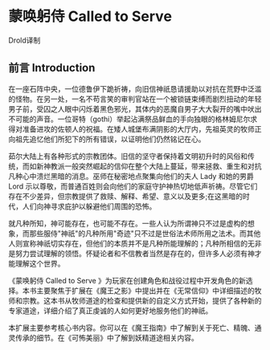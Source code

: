 # 蒙唤躬侍 Called to Serve

Drold译制

## 前言 Introduction

在一座石阵中央，一位德鲁伊下跪祈祷，向旧信神祇恳请援助以对抗在荒野中泛滥的怪物。在另一处，一名不苟言笑的审判官站在一个被锁链束缚而剧烈扭动的年轻男子前，受囚之人眼中闪烁着黑色邪光，其体内的恶魔自男子大大裂开的嘴中吠出不可能的声音。一位哥特（gothi）举起沾满祭品鲜血的手向独眼的格林姆尼尔求得对准备进攻的佐顿人的祝福。在矮人城堡布满阴影的大厅内，先祖英灵的牧师正向祖先追忆他们所犯下的所有错误，以证明他们仍然铭记在心。

茹尔大陆上有各种形式的宗教团体。旧信的坚守者保持着文明初升时的风俗和传统，而如新神教派一般突然崛起的信仰在整个大陆上蔓延，带来拯救、重生和对抗凡种心中溃烂黑暗的消息。巫师在秘密地点聚集向他们的夫人
Lady 和她的男爵 Lord
示以尊敬，而普通百姓则会向他们的家庭守护神热切地低声祈祷。尽管它们存在不少差异，但宗教提供了救赎、解释、希望、意义以及更多;在这黑暗的时代，人们向神寻求庇护以躲避他们周围的恐怖。

就凡种所知，神可能存在，也可能不存在。一些人认为所谓神只不过是虚构的想象，而那些服侍"神祇"的凡种所用"奇迹"只不过是世俗法术师所用之法术。而其他人则宣称神祇切实存在，但他们的本质并不是凡种所能理解的；凡种所相信的无非是努力尝试理解的领悟。怀疑论者和不信教者当然是存在的，但许多人必须有神才能理解这个世界。

《蒙唤躬侍 Called to Serve
》为玩家在创建角色和战役过程中开发角色的新选择。本书主要聚焦于扩展在《魔王之影》中提出并在《无常信仰》中详细描述的牧师和宗教。这本书从牧师道途的检查和提供新的自定义方式开始，提供了各种新的专家道途，详细介绍了真正虔诚的人如何更好地服务他们的神祇。

本扩展主要参考核心书内容。你可以在《魔王指南》中了解到关于死亡、精魄、通灵传承的细节。在《可怖美丽》中了解到妖精道途相关内容。

